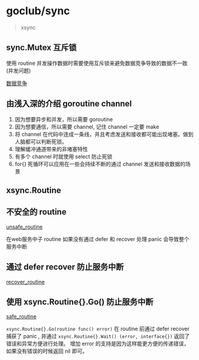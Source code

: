 # goclub/sync

> xsync

## sync.Mutex 互斥锁

使用 routine 并发操作数据时需要使用互斥锁来避免数据竞争导致的数据不一致(并发问题)

[数据竞争](./examples/internal/data_race/main.go?embed)


## 由浅入深的介绍 goroutine channel

1. 因为想要异步和并发，所以需要 goroutine
2. 因为想要通信，所以需要 channel, 记住 channel 一定要 make
3. 将 channel 在代码中连成一条线，并且考虑发送和接收都可能出现堵塞。做到人脑都可以判断死锁。
4. 理解缓冲通道带来的非堵塞特性
5. 有多个 channel 时就使用 select 防止死锁
6. for{} 死循环可以应用在一些会持续不断的通过 channel 发送和接收数据的场景



## xsync.Routine

## 不安全的 routine

[unsafe_routine](examples/internal/unsafe_routine/main.go?embed)

在web服务中子 routine 如果没有通过 defer 和  recover 处理 panic 会导致整个服务中断

## 通过 defer recover 防止服务中断

[recover_routine](examples/internal/recover_routine/main.go?embed)

## 使用 xsync.Routine{}.Go() 防止服务中断

[safe_routine](examples/internal/safe_routine/main.go?embed)

`xsync.Routine{}.Go(routine func() error)` 在 routine 前通过 defer recover 捕获了 panic ,
并通过 `xsync.Routine{}.Wait() (error, interface{})` 返回了错误和异常方便进行处理。
增加 error 的支持是因为这样能更方便的传递错误，如果没有错误的时候返回 nil 即可。
